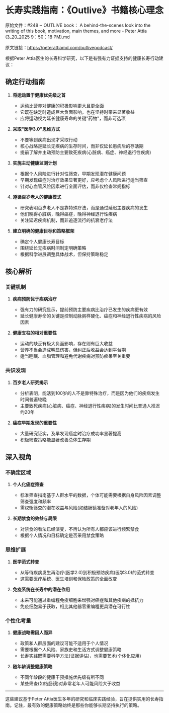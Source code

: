 # 长寿实践指南：《Outlive》书籍核心理念

原始文件：#248 ‒ OUTLIVE book： A behind-the-scenes look into the writing of this book, motivation, main themes, and more - Peter Attia (3_20_2025 9：50：18 PM).md

原文链接：https://peterattiamd.com/outlivepodcast/

<YouTube videoId="Kx8Tag0Qwmw" />

根据Peter Attia医生的长寿科学研究，以下是有强有力证据支持的健康长寿行动建议：

## 确定行动指南

1. **将运动置于健康优先级之首**
   - 运动比营养对健康的积极影响更大且更全面
   - 它既在缺乏时造成巨大负面影响，也在坚持时带来显著收益
   - 应将运动视为延长健康寿命的关键"药物"，而非可选项

2. **采取"医学3.0"思维方式**
   - 不要等到疾病出现才采取行动
   - 核心战略是延长无疾病的生存时间，而非仅延长患病后的存活期
   - 提前了解并主动预防主要致死疾病(心脏病、癌症、神经退行性疾病)

3. **实施主动健康监测计划**
   - 根据个人风险进行针对性筛查，早期发现潜在健康问题
   - 早期发现癌症时治疗效果显著更好，应考虑个人风险进行适当筛查
   - 针对心血管风险因素进行全面评估，而非仅检查常规指标

4. **遵循百岁老人的健康模式**
   - 研究表明百岁老人不是靠特殊疗法，而是通过延迟主要疾病的发生
   - 他们晚得心脏病，晚得癌症，晚得神经退行性疾病
   - 关注延迟疾病机制，而非追逐流行的抗衰老疗法

5. **建立明确的健康目标和策略框架**
   - 确定个人健康长寿目标
   - 围绕延长无疾病时间制定明确策略
   - 根据科学进展调整具体战术，但保持策略稳定

## 核心解析

### 关键机制

1. **疾病预防优于疾病治疗**
   - 强有力的研究显示，提前预防主要疾病比治疗已发生的疾病更有效
   - 延长健康寿命的关键是控制动脉粥样硬化、癌症和神经退行性疾病的风险因素

2. **健康支柱的相对重要性**
   - 运动的缺乏有极大负面影响，存在则有巨大收益
   - 营养不当会造成明显伤害，但纠正后收益会达到平台期
   - 适当睡眠、血脂管理和避免代谢疾病对预防痴呆至关重要

### 共识发现

1. **百岁老人研究揭示**
   - 分析表明，能活到100岁的人不是靠特殊治疗，而是因为他们的疾病发生时间普遍较晚
   - 主要致死疾病(心脏病、癌症、神经退行性疾病)的发生时间比普通人推迟约20年

2. **癌症早期发现的重要性**
   - 大量研究证实，及早发现癌症时治疗成功率显著提高
   - 积极筛查策略能显著改善总体生存期

## 深入视角

### 不确定区域

1. **个人化癌症筛查**
   - 标准筛查指南基于人群水平的数据，个体可能需要根据自身风险因素调整筛查强度和频率
   - 需权衡筛查的潜在收益与风险(如结肠镜准备对老年人的风险)

2. **长期禁食的效益与局限**
   - 对禁食的看法已经演变，不再认为所有人都应该进行频繁禁食
   - 根据个人情况和目标确定是否采用禁食策略

### 思维扩展

1. **医学范式转变**
   - 从等待疾病发生再治疗(医学2.0)到积极预防疾病(医学3.0)的范式转变
   - 这需要医疗系统、医生培训和保险政策的全面改变

2. **免疫系统在长寿中的潜在作用**
   - 未来可能通过重编程免疫细胞来增强对癌症和其他疾病的抵抗力
   - 免疫细胞易于获取，相比其他器官重编程更具潜在可行性

### 个性化考量

1. **健康战略需因人而异**
   - 政策和人群层面的建议可能不适用于个人情况
   - 需要根据个人风险、家族史和生活方式调整健康策略
   - 长寿实践既需要科学方法(证据评估)，也需要艺术(个体化应用)

2. **随年龄调整健康策略**
   - 不同年龄段的健康干预措施优先级有所不同
   - 某些筛查(如结肠镜)对非常老年人可能风险大于收益

---

这些建议基于Peter Attia医生多年的研究和临床实践经验，旨在提供实用的长寿指南。记住，最有效的健康策略始终是那些你能够长期坚持执行的策略。